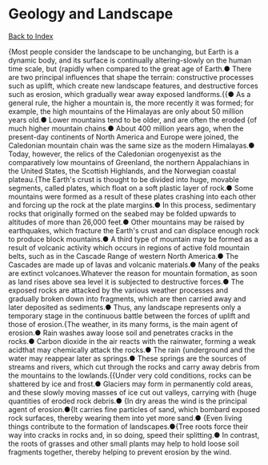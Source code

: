 # Geology and Landscape
[Back to Index](https://github.com/windows10010/tpoExtractor/blog/master/README.md)

{Most people consider the landscape to be unchanging, but Earth is a dynamic body, and its surface is continually altering-slowly on the human time scale, but {rapidly when compared to the great age of Earth.● There are two principal influences that shape the terrain: constructive processes such as uplift, which create new landscape features, and destructive forces such as erosion, which gradually wear away exposed landforms.{{● As a general rule, the higher a mountain is, the more recently it was formed; for example, the high mountains of the Himalayas are only about 50 million years old.● Lower mountains tend to be older, and are often the eroded {of much higher mountain chains.● About 400 million years ago, when the present-day continents of North America and Europe were joined, the Caledonian mountain chain was the same size as the modern Himalayas.● Today, however, the relics of the Caledonian orogenyexist as the comparatively low mountains of Greenland, the northern Appalachians in the United States, the Scottish Highlands, and the Norwegian coastal plateau.{The Earth's crust is thought to be divided into huge, movable segments, called plates, which float on a soft plastic layer of rock.● Some mountains were formed as a result of these plates crashing into each other and forcing up the rock at the plate margins.● In this process, sedimentary rocks that originally formed on the seabed may be folded upwards to altitudes of more than 26,000 feet.● Other mountains may be raised by earthquakes, which fracture the Earth's crust and can displace enough rock to produce block mountains.● A third type of mountain may be formed as a result of volcanic activity which occurs in regions of active fold mountain belts, such as in the Cascade Range of western North America.● The Cascades are made up of lavas and volcanic materials.● Many of the peaks are extinct volcanoes.Whatever the reason for mountain formation, as soon as land rises above sea level it is subjected to destructive forces.● The exposed rocks are attacked by the various weather processes and gradually broken down into fragments, which are then carried away and later deposited as sediments.● Thus, any landscape represents only a temporary stage in the continuous battle between the forces of uplift and those of erosion.{The weather, in its many forms, is the main agent of erosion.● Rain washes away loose soil and penetrates cracks in the rocks.● Carbon dioxide in the air reacts with the rainwater, forming a weak acidthat may chemically attack the rocks.● The rain {underground and the water may reappear later as springs.● These springs are the sources of streams and rivers, which cut through the rocks and carry away debris from the mountains to the lowlands.{{Under very cold conditions, rocks can be shattered by ice and frost.● Glaciers may form in permanently cold areas, and these slowly moving masses of ice cut out valleys, carrying with {huge quantities of eroded rock debris.● {In dry areas the wind is the principal agent of erosion.●{It carries fine particles of sand, which bombard exposed rock surfaces, thereby wearing them into yet more sand.● {Even living things contribute to the formation of landscapes.●{Tree roots force their way into cracks in rocks and, in so doing, speed their splitting.● In contrast, the roots of grasses and other small plants may help to hold loose soil fragments together, thereby helping to prevent erosion by the wind.